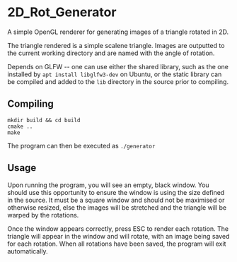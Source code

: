 # 2D_Rot_Generator
A simple OpenGL renderer for generating images of a triangle rotated in 2D.

The triangle rendered is a simple scalene triangle. Images are outputted to the current working directory and are named with the angle of rotation.

Depends on GLFW -- one can use either the shared library, such as the one installed by `apt install libglfw3-dev` on Ubuntu, or the static library can be compiled and added to the `lib` directory in the source prior to compiling.

## Compiling

```
mkdir build && cd build
cmake ..
make
```

The program can then be executed as `./generator`

## Usage

Upon running the program, you will see an empty, black window. You should use this opportunity to ensure the window is using the size defined in the source. It must be a square window and should not be maximised or otherwise resized, else the images will be stretched and the triangle will be warped by the rotations.

Once the window appears correctly, press ESC to render each rotation. The triangle will appear in the window and will rotate, with an image being saved for each rotation. When all rotations have been saved, the program will exit automatically.
